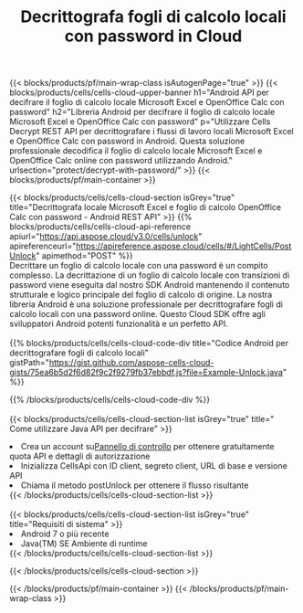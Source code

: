 ﻿---
title:  Decrittografa fogli di calcolo locali con password in Cloud
description: API cloud e SDK per Microsoft Excel e sblocco di OpenOffice Calc. Fogli di calcolo decrittografati dal Cells Cloud API. L'SDK supporta tipi di linguaggi di sviluppo. Includono Android, C#, Go, Java, NodeJS, Perl, PHP, Python, Ruby e swift.
url: /it/android/protect/decrypt-with-password/
---
{{< blocks/products/pf/main-wrap-class isAutogenPage="true" >}}
{{< blocks/products/cells/cells-cloud-upper-banner h1="Android API per decifrare il foglio di calcolo locale Microsoft Excel e OpenOffice Calc con password" h2="Libreria Android per decifrare il foglio di calcolo locale Microsoft Excel e OpenOffice Calc con password" p="Utilizzare Cells Decrypt REST API per decrittografare i flussi di lavoro locali Microsoft Excel e OpenOffice Calc con password in Android. Questa soluzione professionale decodifica il foglio di calcolo locale Microsoft Excel e OpenOffice Calc online con password utilizzando Android." urlsection="protect/decrypt-with-password/" >}}
{{< blocks/products/pf/main-container >}}

{{< blocks/products/cells/cells-cloud-section isGrey="true" title="Decrittografa locale Microsoft Excel e foglio di calcolo OpenOffice Calc con password - Android REST API" >}}
{{% blocks/products/cells/cells-cloud-api-reference apiurl="https://api.aspose.cloud/v3.0/cells/unlock" apireferenceurl="https://apireference.aspose.cloud/cells/#/LightCells/PostUnlock" apimethod="POST" %}}
<br/>
Decrittare un foglio di calcolo locale con una password è un compito complesso. La decrittazione di un foglio di calcolo locale con transizioni di password viene eseguita dal nostro SDK Android mantenendo il contenuto strutturale e logico principale del foglio di calcolo di origine. La nostra libreria Android è una soluzione professionale per decrittografare fogli di calcolo locali con una password online. Questo Cloud SDK offre agli sviluppatori Android potenti funzionalità e un perfetto API.
<br/>
<br/>
{{% blocks/products/cells/cells-cloud-code-div title="Codice Android per decrittografare fogli di calcolo locali" gistPath="https://gist.github.com/aspose-cells-cloud-gists/75ea6b5d2f6d82f9c2f9279fb37ebbdf.js?file=Example-Unlock.java" %}}
  
{{% /blocks/products/cells/cells-cloud-code-div %}}
<br/>
<br/>
{{< blocks/products/cells/cells-cloud-section-list isGrey="true" title=" Come utilizzare Java API per decifrare" >}}
<li> Crea un account su<a href="https://dashboard.aspose.cloud/">Pannello di controllo</a> per ottenere gratuitamente quota API e dettagli di autorizzazione</li>
<li>Inizializza CellsApi con ID client, segreto client, URL di base e versione API</li>
<li>Chiama il metodo postUnlock per ottenere il flusso risultante</li>
{{< /blocks/products/cells/cells-cloud-section-list >}}
<br/>
<br/>
{{< blocks/products/cells/cells-cloud-section-list isGrey="true" title="Requisiti di sistema" >}}
<li>Android 7 o più recente</li>
<li>Java(TM) SE Ambiente di runtime</li>
{{< /blocks/products/cells/cells-cloud-section-list >}}

{{< /blocks/products/cells/cells-cloud-section >}}

{{< /blocks/products/pf/main-container >}}
{{< /blocks/products/pf/main-wrap-class >}}
